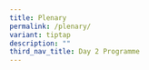 ```yaml
---
title: Plenary
permalink: /plenary/
variant: tiptap
description: ""
third_nav_title: Day 2 Programme
---
```

